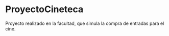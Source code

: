 # ProyectoCineteca
Proyecto realizado en la facultad, que simula la compra de entradas para el cine.
